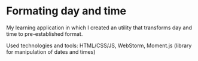 # Formating day and time

My learning application in which I created an utility that transforms day and time to pre-established format.

Used technologies and tools: HTML/CSS/JS, WebStorm, Moment.js (library for manipulation of dates and times)
